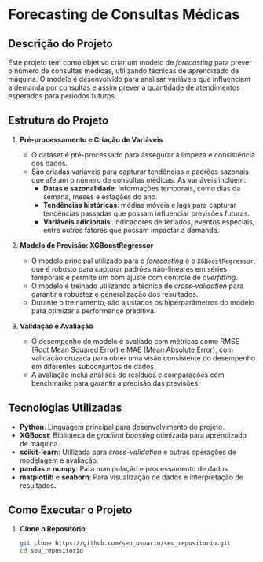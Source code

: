 # Forecasting de Consultas Médicas

## Descrição do Projeto

Este projeto tem como objetivo criar um modelo de *forecasting* para prever o número de consultas médicas, utilizando técnicas de aprendizado de máquina. O modelo é desenvolvido para analisar variáveis que influenciam a demanda por consultas e assim prever a quantidade de atendimentos esperados para períodos futuros.

## Estrutura do Projeto

1. **Pré-processamento e Criação de Variáveis**  
   - O dataset é pré-processado para assegurar a limpeza e consistência dos dados.
   - São criadas variáveis para capturar tendências e padrões sazonais que afetam o número de consultas médicas. As variáveis incluem:
     - **Datas e sazonalidade**: informações temporais, como dias da semana, meses e estações do ano.
     - **Tendências históricas**: médias móveis e lags para capturar tendências passadas que possam influenciar previsões futuras.
     - **Variáveis adicionais**: indicadores de feriados, eventos especiais, entre outros fatores que possam impactar a demanda.

2. **Modelo de Previsão: XGBoostRegressor**  
   - O modelo principal utilizado para o *forecasting* é o `XGBoostRegressor`, que é robusto para capturar padrões não-lineares em séries temporais e permite um bom ajuste com controle de *overfitting*.
   - O modelo é treinado utilizando a técnica de *cross-validation* para garantir a robustez e generalização dos resultados.
   - Durante o treinamento, são ajustados os hiperparâmetros do modelo para otimizar a performance preditiva.

3. **Validação e Avaliação**  
   - O desempenho do modelo é avaliado com métricas como RMSE (Root Mean Squared Error) e MAE (Mean Absolute Error), com validação cruzada para obter uma visão consistente do desempenho em diferentes subconjuntos de dados.
   - A avaliação inclui análises de resíduos e comparações com benchmarks para garantir a precisão das previsões.

## Tecnologias Utilizadas

- **Python**: Linguagem principal para desenvolvimento do projeto.
- **XGBoost**: Biblioteca de *gradient boosting* otimizada para aprendizado de máquina.
- **scikit-learn**: Utilizada para *cross-validation* e outras operações de modelagem e avaliação.
- **pandas** e **numpy**: Para manipulação e processamento de dados.
- **matplotlib** e **seaborn**: Para visualização de dados e interpretação de resultados.

## Como Executar o Projeto

1. **Clone o Repositório**  
   ```bash
   git clone https://github.com/seu_usuario/seu_repositorio.git
   cd seu_repositorio
